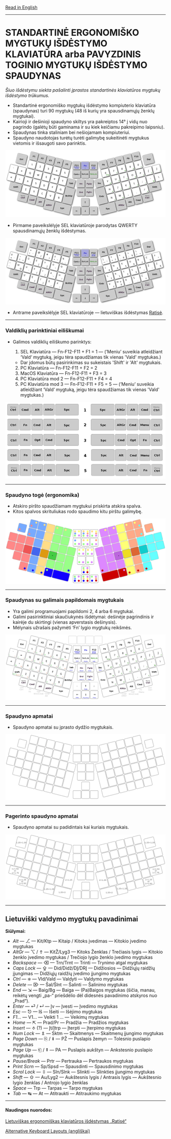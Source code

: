 [Read in English](README.md)

-----------------------------------------------
# STANDARTINĖ ERGONOMIŠKO MYGTUKŲ IŠDĖSTYMO KLAVIATŪRA arba PAVYZDINIS TOGINIO MYGTUKŲ IŠDĖSTYMO SPAUDYNAS

_Šiuo išdėstymu siekta pašalinti įprastos standartinės klaviatūros mygtukų išdėstymo trūkumus._

+ Standartinė ergonomiško mygtukų išdėstymo kompiuterio klaviatūra (spaudynas) turi 90 mygtukų (48 iš kurių yra spausdinamųjų ženklų mygtukai).
+ Kairioji ir dešinioji spaudyno skiltys yra pakreiptos 14° į vidų nuo pagrindo (galėtų būti gaminama ir su kiek keičiamu pakreipimo laipsniu).
+ Spaudynas tinka staliniam bei nešiojamam kompiuteriui.
+ Spaudyno naudotojas turėtų turėti galimybę sukeitinėti mygtukus vietomis ir išsaugoti savo parinktis.


![SEL Keyboard](img/sel.png)

+ Pirmame paveikslėlyje SEL klaviatūroje parodytas QWERTY spausdinamųjų ženklų išdėstymas.

![SEL Ratise](img/sel_ratise.png)

+ Antrame paveikslėlyje SEL klaviatūroje — lietuviškas išdėstymas [Ratisė](https://albuck.github.io/Ratise-layout/).


-----------------------------------------------
### Valdiklių parinktiniai eiliškumai

+ Galimos valdiklių eiliškumo parinktys:

  1. SEL Klaviatūra — Fn-F12-F11 + F1 = 1 — (’Meniu’ suveikia atleidžiant ‘Vald‘ mygtuką, jeigu tėra spaudžiamas tik vienas 'Vald' mygtukas.)
   + Dar įdomus būtų pasirinkimas su sukeistais 'Shift' ir 'Alt' mygtukais.
  2. PC Klaviatūra — Fn-F12-F11 + F2 = 2
  3. MacOS Klaviatūra — Fn-F12-F11 + F3 = 3
  4. PC Klaviatūra mod 2 — Fn-F12-F11 + F4 = 4
  5. PC Klaviatūra mod 3 — Fn-F12-F11 + F5 = 5 — (’Meniu’ suveikia atleidžiant ‘Vald‘ mygtuką, jeigu tėra spaudžiamas tik vienas 'Vald' mygtukas.)

![SEL Control layout](img/vald.png)

-----------------------------------------------
### Spaudyno togė (ergonomika)

+ Atskiro piršto spaudžiamam mygtukui priskirta atskira spalva.
+ Kitos spalvos skrituliukas rodo spaudimo kitu pirštu galimybę.

![SEL Keyboard ergonomics](img/sel_ergonomics.png)

-----------------------------------------------
### Spaudynas su galimais papildomais mygtukais

+ Yra galimi programuojami papildomi 2, 4 arba 6 mygtukai.
+ Galimi pasirinktiniai skaučiukynės išdėtymai: dešinėje pagrindinis ir kairėje du skirtingi (vienas apverstasis dešinysis).
+ Mėlynais užrašais pažymėti ‘Fn’ lygio mygtukų reikšmės.

![SEL Keyboard full](img/sel_full.png)

-----------------------------------------------
### Spaudyno apmatai

+ Spaudyno apmatai su įprasto dydžio mygtukais.

![SEL Keyboard basic](img/sel_basic.png)

-----------------------------------------------
### Pagerinto spaudyno apmatai

+ Spaudyno apmatai su padidintais kai kuriais mygtukais.

![SEL Keyboard enhanced ergonomics](img/sel_enhanced.png)

-----------------------------------------------
## Lietuviški valdymo mygtukų pavadinimai

**Siūlymai:**

- _Alt_ — ⎇ — Kit/Ktp — Kitaip / Kitoks įvedimas — Kitokio įvedimo mygtukas
- _AltGr_ — ⌥ / ⇮ — KitŽ/Lyg3 — Kitoks Ženklas / Trečiasis lygis — Kitokio ženklo įvedimo mygtukas / Trečiojo lygio ženklo įvedimo mygtukas
- _Backspace_ — ⌫ — Trn/Trnt — Trinti — Trynimo atgal mygtukas
- _Caps Lock_ — ⇪ — Did/Didž/DĮ/DRĮ — Didžiosios — Didžiųjų raidžių įjungimas — Didžiųjų raidžių įvedimo įjungimo mygtukas
- _Ctrl_ — ⎈ — Vld/Vald — Valdyti — Valdymo mygtukas
- _Delete_ — ⌦ — Šal/Šlnt — Šalinti — Šalinimo mygtukas
- _End_ — ⇲ — Baig/Bg — Baiga — (Pa)Baigos mygtukas (šičia, manau, reikėtų vengti „pa-“ priešdėlio dėl didesnės pavadinimo atskyros nuo „Prad“).
- _Enter_ — ⏎ / ↵ — Įv — Įvesti — Įvedimo mygtukas
- _Esc_ — ⎋ — Iš — Išeiti — Išėjimo mygtukas
- _F1…_ — V1… — Veikti 1 … — Veikimų mygtukas
- _Home_ — ⇱ — Prad/Pr — Pradžia — Pradžios mygtukas
- _Insert_ — ⎀ (?) — Įt/Įtrp — Įterpti — Įterpimo mygtukas
- _Num Lock_ — ⇭ — Sktm — Skaitmenys — Skaitmenų įjungimo mygtukas
- _Page Down_ — ⎘ / ⇟ — PŽ — Puslapis žemyn — Tolesnio puslapio mygtukas
- _Page Up_ — ⎗ / ⇞ — PA — Puslapis aukštyn — Ankstesnio puslapio mygtukas
- _Pause/Break_ — Prtr — Pertrauka — Pertraukos mygtukas
- _Print Scrn_ — Sp/Spsd — Spausdinti — Spausdinimo mygtukas
- _Scrol Lock_ — ⇳ — Sln/Slnk — Slinkti — Slinkties įjungimo mygtukas
- _Shift_ — ⇧ — Au/Lyg2 — Aukštesnis lygis / Antrasis lygis — Aukštesnio lygio ženklas / Antrojo lygio ženklas
- _Space_ — Trp — Tarpas — Tarpo mygtukas
- _Tab_ — ↹ — At — Atitraukti — Atitraukimo mygtukas

-----------------------------------------------


#### Naudingos nuorodos:

[Lietuviškas ergonomiškas klaviatūros išdėstymas „Ratisė“](https://albuck.github.io/Ratise-layout/)

[Alternative Keyboard Layouts (angliškai)](http://xahlee.info/kbd/dvorak_and_all_keyboard_layouts.html)

